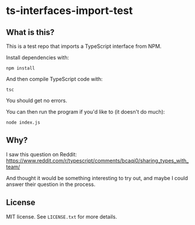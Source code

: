ts-interfaces-import-test
=========================

What is this?
-------------

This is a test repo that imports a TypeScript interface from NPM.

Install dependencies with:

```
npm install
```

And then compile TypeScript code with:

```
tsc
```

You should get no errors.

You can then run the program if you'd like to (it doesn't do much):

```
node index.js
```

Why?
----

I saw this question on Reddit: https://www.reddit.com/r/typescript/comments/bcaqi0/sharing_types_with_team/

And thought it would be something interesting to try out, and maybe I could answer their question in the process.

License
-------

MIT license. See `LICENSE.txt` for more details.
